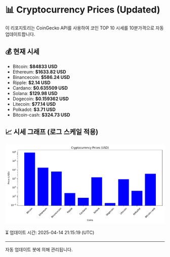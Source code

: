 
# 📊 Cryptocurrency Prices (Updated)

이 리포지토리는 CoinGecko API를 사용하여 코인 TOP 10 시세를 10분가격으로 자동 업데이트합니다.

## 💰 현재 시세
- Bitcoin: **$84833 USD**
- Ethereum: **$1633.82 USD**
- Binancecoin: **$586.24 USD**
- Ripple: **$2.14 USD**
- Cardano: **$0.635509 USD**
- Solana: **$129.98 USD**
- Dogecoin: **$0.159362 USD**
- Litecoin: **$77.14 USD**
- Polkadot: **$3.71 USD**
- Bitcoin-cash: **$324.73 USD**

## 📈 시세 그래프 (로그 스케일 적용)
![Crypto Prices](crypto_prices.png)

⏳ 업데이트 시간: 2025-04-14 21:15:19 (UTC)

---
자동 업데이트 봇에 의해 관리됩니다.
